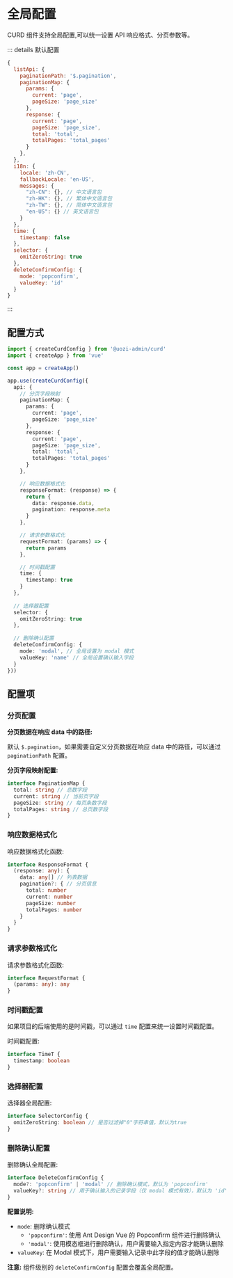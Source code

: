 # 全局配置

CURD 组件支持全局配置,可以统一设置 API 响应格式、分页参数等。

::: details 默认配置

```js
{
  listApi: {
    paginationPath: '$.pagination',
    paginationMap: {
      params: {
        current: 'page',
        pageSize: 'page_size'
      },
      response: {
        current: 'page',
        pageSize: 'page_size',
        total: 'total',
        totalPages: 'total_pages'
      }
    },
  },
  i18n: {
    locale: 'zh-CN',
    fallbackLocale: 'en-US',
    messages: {
      "zh-CN": {}, // 中文语言包
      "zh-HK": {}, // 繁体中文语言包
      "zh-TW": {}, // 简体中文语言包
      "en-US": {} // 英文语言包
    }
  },
  time: {
    timestamp: false
  },
  selector: {
    omitZeroString: true
  },
  deleteConfirmConfig: {
    mode: 'popconfirm',
    valueKey: 'id'
  }
}
```

:::

## 配置方式

```ts
import { createCurdConfig } from '@uozi-admin/curd'
import { createApp } from 'vue'

const app = createApp()

app.use(createCurdConfig({
  api: {
    // 分页字段映射
    paginationMap: {
      params: {
        current: 'page',
        pageSize: 'page_size'
      },
      response: {
        current: 'page',
        pageSize: 'page_size',
        total: 'total',
        totalPages: 'total_pages'
      }
    },

    // 响应数据格式化
    responseFormat: (response) => {
      return {
        data: response.data,
        pagination: response.meta
      }
    },

    // 请求参数格式化
    requestFormat: (params) => {
      return params
    },

    // 时间戳配置
    time: {
      timestamp: true
    }
  },
  
  // 选择器配置
  selector: {
    omitZeroString: true
  },
  
  // 删除确认配置
  deleteConfirmConfig: {
    mode: 'modal', // 全局设置为 modal 模式
    valueKey: 'name' // 全局设置确认输入字段
  }
}))
```

## 配置项

### 分页配置

**分页数据在响应 data 中的路径:**

默认 `$.pagination`，如果需要自定义分页数据在响应 data 中的路径，可以通过 `paginationPath` 配置。

**分页字段映射配置:**

```ts
interface PaginationMap {
  total: string // 总数字段
  current: string // 当前页字段
  pageSize: string // 每页条数字段
  totalPages: string // 总页数字段
}
```

### 响应数据格式化

响应数据格式化函数:

```ts
interface ResponseFormat {
  (response: any): {
    data: any[] // 列表数据
    pagination?: { // 分页信息
      total: number
      current: number
      pageSize: number
      totalPages: number
    }
  }
}
```

### 请求参数格式化

请求参数格式化函数:

```ts
interface RequestFormat {
  (params: any): any
}
```

### 时间戳配置

如果项目的后端使用的是时间戳，可以通过 `time` 配置来统一设置时间戳配置。

时间戳配置:

```ts
interface TimeT {
  timestamp: boolean
}
```

### 选择器配置

选择器全局配置:

```ts
interface SelectorConfig {
  omitZeroString: boolean // 是否过滤掉"0"字符串值，默认为true
}
```

### 删除确认配置

删除确认全局配置:

```ts
interface DeleteConfirmConfig {
  mode?: 'popconfirm' | 'modal' // 删除确认模式，默认为 'popconfirm'
  valueKey?: string // 用于确认输入的记录字段（仅 modal 模式有效），默认为 'id'
}
```

**配置说明:**

- `mode`: 删除确认模式
  - `'popconfirm'`: 使用 Ant Design Vue 的 Popconfirm 组件进行删除确认
  - `'modal'`: 使用模态框进行删除确认，用户需要输入指定内容才能确认删除
- `valueKey`: 在 Modal 模式下，用户需要输入记录中此字段的值才能确认删除

**注意:** 组件级别的 `deleteConfirmConfig` 配置会覆盖全局配置。